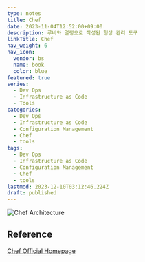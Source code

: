 ```yaml
---
type: notes
title: Chef
date: 2023-11-04T12:52:00+09:00
description: 루비와 얼랭으로 작성된 형상 관리 도구
linkTitle: Chef
nav_weight: 6
nav_icon:
  vendor: bs
  name: book
  color: blue
featured: true
series:
  - Dev Ops
  - Infrastructure as Code
  - Tools
categories:
  - Dev Ops
  - Infrastructure as Code
  - Configuration Management
  - Chef
  - tools
tags:
  - Dev Ops
  - Infrastructure as Code
  - Configuration Management
  - Chef
  - tools
lastmod: 2023-12-10T03:12:46.224Z
draft: published
---
```


![Chef Architecture](/dev-ops/chef%20architecture.png "https://www.tecmint.com/chef-automation-tool/")

## Reference

[Chef Official Homepage](https://www.chef.io/)
